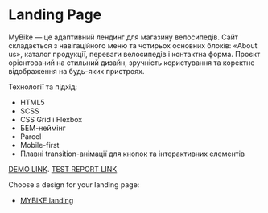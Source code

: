 # Landing Page

MyBike — це адаптивний лендинг для магазину велосипедів. Сайт складається з навігаційного меню та чотирьох основних блоків: «About us», каталог продукції, переваги велосипедів і контактна форма. Проєкт орієнтований на стильний дизайн, зручність користування та коректне відображення на будь-яких пристроях.

Технології та підхід:
- HTML5
- SCSS
- CSS Grid і Flexbox
- БЕМ-неймінг
- Parcel
- Mobile-first
- Плавні transition-анімації для кнопок та інтерактивних елементів

[DEMO LINK](https://Chips666.github.io/layout_landing-page/).
[TEST REPORT LINK](https://Chips666.github.io/layout_landing-page/report/html_report/)

Choose a design for your landing page:
- [MYBIKE landing](https://www.figma.com/file/NZQAIydtHo5QkINyGLHNcq/BIKE-New-Version?node-id=0%3A1)

